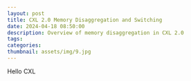 ```yaml
---
layout: post
title: CXL 2.0 Memory Disaggregation and Switching 
date: 2024-04-18 08:50:00
description: Overview of memory disaggregation in CXL 2.0
tags: 
categories: 
thumbnail: assets/img/9.jpg
---
```

Hello CXL

